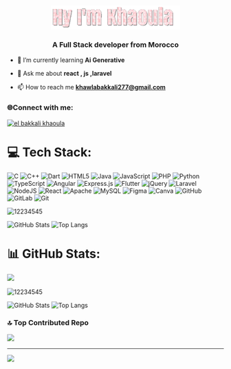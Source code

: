 <p align="center">
  <img src="assets/Hy Im Khaoula (2).gif" alt="Amine animé" width="300" hight="200" />
</p>
<h3 align="center">A Full Stack developer from Morocco</h3>





- 🌱 I’m currently learning **Ai Generative**

- 💬 Ask me about **react , js ,laravel**

- 📫 How to reach me **khawlabakkali277@gmail.com**

<h3 align="left">🌐Connect with me:</h3>
<p align="left">
<a href="https://linkedin.com/in/el bakkali khaoula" target="blank"><img align="center" src="https://raw.githubusercontent.com/rahuldkjain/github-profile-readme-generator/master/src/images/icons/Social/linked-in-alt.svg" alt="el bakkali khaoula" height="30" width="40" /></a>
 
</p>

# 💻 Tech Stack:
![C](https://img.shields.io/badge/c-%2300599C.svg?style=for-the-badge&logo=c&logoColor=white) ![C++](https://img.shields.io/badge/c++-%2300599C.svg?style=for-the-badge&logo=c%2B%2B&logoColor=white) ![Dart](https://img.shields.io/badge/dart-%230175C2.svg?style=for-the-badge&logo=dart&logoColor=white) ![HTML5](https://img.shields.io/badge/html5-%23E34F26.svg?style=for-the-badge&logo=html5&logoColor=white) ![Java](https://img.shields.io/badge/java-%23ED8B00.svg?style=for-the-badge&logo=openjdk&logoColor=white) ![JavaScript](https://img.shields.io/badge/javascript-%23323330.svg?style=for-the-badge&logo=javascript&logoColor=%23F7DF1E) ![PHP](https://img.shields.io/badge/php-%23777BB4.svg?style=for-the-badge&logo=php&logoColor=white) ![Python](https://img.shields.io/badge/python-3670A0?style=for-the-badge&logo=python&logoColor=ffdd54) ![TypeScript](https://img.shields.io/badge/typescript-%23007ACC.svg?style=for-the-badge&logo=typescript&logoColor=white) ![Angular](https://img.shields.io/badge/angular-%23DD0031.svg?style=for-the-badge&logo=angular&logoColor=white) ![Express.js](https://img.shields.io/badge/express.js-%23404d59.svg?style=for-the-badge&logo=express&logoColor=%2361DAFB) ![Flutter](https://img.shields.io/badge/Flutter-%2302569B.svg?style=for-the-badge&logo=Flutter&logoColor=white) ![jQuery](https://img.shields.io/badge/jquery-%230769AD.svg?style=for-the-badge&logo=jquery&logoColor=white) ![Laravel](https://img.shields.io/badge/laravel-%23FF2D20.svg?style=for-the-badge&logo=laravel&logoColor=white) ![NodeJS](https://img.shields.io/badge/node.js-6DA55F?style=for-the-badge&logo=node.js&logoColor=white) ![React](https://img.shields.io/badge/react-%2320232a.svg?style=for-the-badge&logo=react&logoColor=%2361DAFB) ![Apache](https://img.shields.io/badge/apache-%23D42029.svg?style=for-the-badge&logo=apache&logoColor=white) ![MySQL](https://img.shields.io/badge/mysql-4479A1.svg?style=for-the-badge&logo=mysql&logoColor=white) ![Figma](https://img.shields.io/badge/figma-%23F24E1E.svg?style=for-the-badge&logo=figma&logoColor=white) ![Canva](https://img.shields.io/badge/Canva-%2300C4CC.svg?style=for-the-badge&logo=Canva&logoColor=white) ![GitHub](https://img.shields.io/badge/github-%23121011.svg?style=for-the-badge&logo=github&logoColor=white) ![GitLab](https://img.shields.io/badge/gitlab-%23181717.svg?style=for-the-badge&logo=gitlab&logoColor=white) ![Git](https://img.shields.io/badge/git-%23F05033.svg?style=for-the-badge&logo=git&logoColor=white)



<p align="left"> <img src="https://komarev.com/ghpvc/?username=12234545&label=Profile%20views&color=0e75b6&style=flat" alt="12234545" /> </p>

<p align="left" margin-right="20px">
  <img src="https://github-readme-stats.vercel.app/api?username=12234545&show_icons=true&theme=radical" alt="GitHub Stats" />
  
  <img src="https://github-readme-stats.vercel.app/api/top-langs/?username=12234545&layout=compact&theme=radical" alt="Top Langs" />
</p>















# 📊 GitHub Stats:
![](https://nirzak-streak-stats.vercel.app/?user=12234545&theme=dark&hide_border=false)<br/>
<p align="left"> <img src="https://komarev.com/ghpvc/?username=12234545&label=Profile%20views&color=0e75b6&style=flat" alt="12234545" /> </p>

<p align="left" margin-right="20px">
  <img src="https://github-readme-stats.vercel.app/api?username=12234545&show_icons=true&theme=radical" alt="GitHub Stats" />
  
  <img src="https://github-readme-stats.vercel.app/api/top-langs/?username=12234545&layout=compact&theme=radical" alt="Top Langs" />
</p>



### 🔝 Top Contributed Repo
![](https://github-contributor-stats.vercel.app/api?username=12234545&limit=5&theme=dark&combine_all_yearly_contributions=true)

---
[![](https://visitcount.itsvg.in/api?id=12234545&icon=7&color=10)](https://visitcount.itsvg.in)

<!-- Proudly created with GPRM ( https://gprm.itsvg.in ) -->
<!-- Proudly created with GPRM ( https://gprm.itsvg.in ) -->





